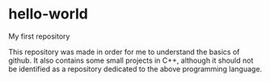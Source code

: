 # hello-world
My first repository

This repository was made in order for me to understand the basics of github. It also contains some small projects in C++,
although it should not be identified as a repository dedicated to the above programming language.
